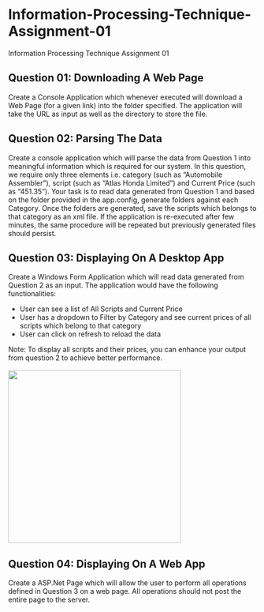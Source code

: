 # Information-Processing-Technique-Assignment-01
Information Processing Technique Assignment 01

## Question 01: Downloading A Web Page

Create a Console Application which whenever executed will download a Web Page (for a given link) into
the folder specified. The application will take the URL as input as well as the directory to store the file.

## Question 02: Parsing The Data 

Create a console application which will parse the data from Question 1 into meaningful information which
is required for our system. In this question, we require only three elements i.e. category (such as
“Automobile Assembler”), script (such as “Atlas Honda Limited”) and Current Price (such as “451.35”).
Your task is to read data generated from Question 1 and based on the folder provided in the app.config,
generate folders against each Category. Once the folders are generated, save the scripts which belongs to
that category as an xml file. If the application is re-executed after few minutes, the same procedure will be
repeated but previously generated files should persist.

## Question 03: Displaying On A Desktop App

Create a Windows Form Application which will read data generated from Question 2 as an input. The
application would have the following functionalities:
<ul>
  <li>User can see a list of All Scripts and Current Price</li>
  <li>User has a dropdown to Filter by Category and see current prices of all scripts which belong to
  that category</li>
  <li>User can click on refresh to reload the data</li>
</ul>
Note: To display all scripts and their prices, you can enhance your output from question 2 to achieve
better performance.
<br>
<br>
<img src="https://github.com/mustafabawany/Information-Processing-Technique-Assignment-01/blob/main/Output/DesktopOutput.png" , height="350px" , width="350px">

## Question 04: Displaying On A Web App

Create a ASP.Net Page which will allow the user to perform all operations defined in Question 3 on a
web page. All operations should not post the entire page to the server.
